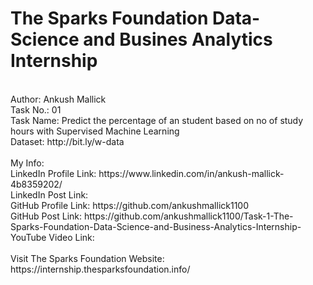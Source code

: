 # The Sparks Foundation Data-Science and Busines Analytics Internship
<br>
Author: Ankush Mallick <br>
Task No.: 01 <br>
Task Name: Predict the percentage of an student based on no of study hours with Supervised Machine Learning <br>
Dataset: http://bit.ly/w-data <br>
<br>
My Info: <br>
LinkedIn Profile Link: https://www.linkedin.com/in/ankush-mallick-4b8359202/ <br>
LinkedIn Post Link:  <br>
GitHub Profile Link: https://github.com/ankushmallick1100 <br>
GitHub Post Link: https://github.com/ankushmallick1100/Task-1-The-Sparks-Foundation-Data-Science-and-Business-Analytics-Internship- <br>
YouTube Video Link:  <br>
<br>
Visit The Sparks Foundation Website: https://internship.thesparksfoundation.info/
